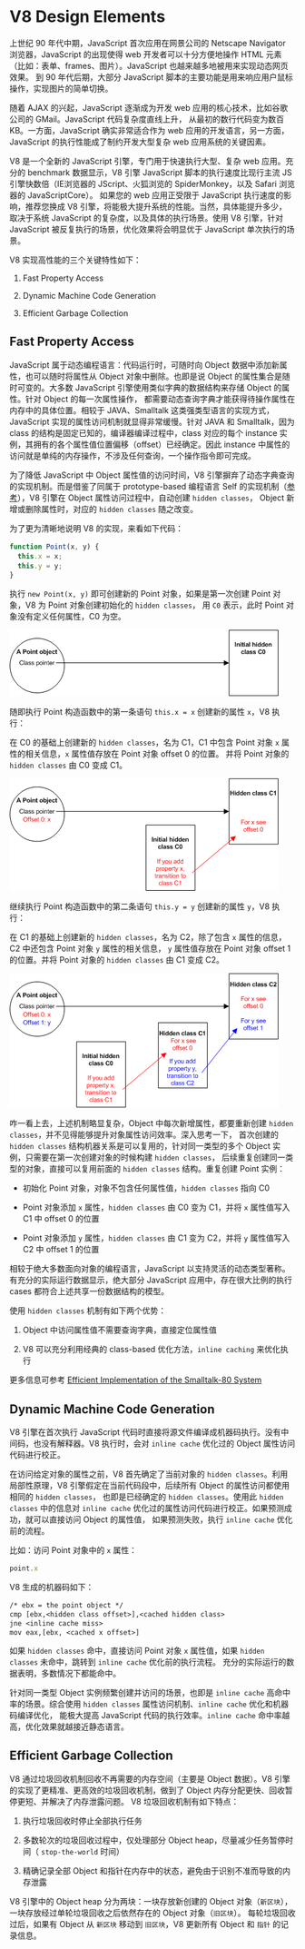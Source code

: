 # V8 Design Elements

上世纪 90 年代中期，JavaScript 首次应用在网景公司的 Netscape Navigator 浏览器，JavaScript 的出现使得 web
开发者可以十分方便地操作 HTML 元素（比如：表单、frames、图片）。JavaScript 也越来越多地被用来实现动态网页效果。
到 90 年代后期，大部分 JavaScript 脚本的主要功能是用来响应用户鼠标操作，实现图片的简单切换。

随着 AJAX 的兴起，JavaScript 逐渐成为开发 web 应用的核心技术，比如谷歌公司的 GMail。JavaScript 代码复杂度直线上升，
从最初的数行代码变为数百 KB。一方面，JavaScript 确实非常适合作为 web 应用的开发语言，另一方面，JavaScript
的执行性能成了制约开发大型复杂 web 应用系统的关键因素。

V8 是一个全新的 JavaScript 引擎，专门用于快速执行大型、复杂 web 应用。充分的 benchmark 数据显示，V8 引擎 JavaScript
脚本的执行速度比现行主流 JS 引擎快数倍（IE浏览器的 JScript、火狐浏览的 SpiderMonkey，以及 Safari 浏览器的 JavaScriptCore）。
如果您的 web 应用正受限于 JavaScript 执行速度的影响，推荐您换成 V8 引擎，将能极大提升系统的性能。当然，具体能提升多少，
取决于系统 JavaScript 的复杂度，以及具体的执行场景。使用 V8 引擎，针对 JavaScript 被反复执行的场景，优化效果将会明显优于
JavaScript 单次执行的场景。

V8 实现高性能的三个关键特性如下：

1. Fast Property Access

2. Dynamic Machine Code Generation

3. Efficient Garbage Collection

## Fast Property Access

JavaScript 属于动态编程语言：代码运行时，可随时向 Object 数据中添加新属性，也可以随时将属性从 Object 对象中删除。也即是说
Object 的属性集合是随时可变的。大多数 JavaScript 引擎使用类似字典的数据结构来存储 Object 的属性。针对 Object 的每一次属性操作，
都需要动态查询字典才能获得待操作属性在内存中的具体位置。相较于 JAVA、Smalltalk 这类强类型语言的实现方式，JavaScript
实现的属性访问机制就显得非常缓慢。针对 JAVA 和 Smalltalk，因为 class 的结构是固定已知的，编译器编译过程中，class 对应的每个 instance
实例，其拥有的各个属性值位置偏移（offset）已经确定。因此 instance 中属性的访问就是单纯的内存操作，不涉及任何查询，一个操作指令即可完成。

为了降低 JavaScript 中 Object 属性值的访问时间，V8 引擎摒弃了动态字典查询的实现机制。而是借鉴了同属于 prototype-based 编程语言 Self
的实现机制（[参考](http://research.sun.com/self/papers/implementation.html)），V8 引擎在 Object 属性访问过程中，自动创建 `hidden classes`，
Object 新增或删除属性时，对应的 `hidden classes` 随之改变。

为了更为清晰地说明 V8 的实现，来看如下代码：

```js
function Point(x, y) {
  this.x = x;
  this.y = y;
}
```

执行 `new Point(x, y)` 即可创建新的 Point 对象，如果是第一次创建 Point 对象，V8 为 Point 对象创建初始化的 `hidden classes`，
用 `C0` 表示，此时 Point 对象没有定义任何属性，C0 为空。

![C0](./img/map_trans_a.png)

随即执行 Point 构造函数中的第一条语句 `this.x = x` 创建新的属性 `x`，V8 执行：

在 C0 的基础上创建新的 `hidden classes`，名为 C1，C1 中包含 Point 对象 `x` 属性的相关信息，`x` 属性值存放在 Point 对象 offset 0 的位置。
并将 Point 对象的 `hidden classes` 由 C0 变成 C1。

![C1](./img/map_trans_b.png)

继续执行 Point 构造函数中的第二条语句 `this.y = y` 创建新的属性 `y`，V8 执行：

在 C1 的基础上创建新的 `hidden classes`，名为 C2，除了包含 `x` 属性的信息，C2 中还包含 Point 对象 `y` 属性的相关信息，
`y` 属性值存放在 Point 对象 offset 1 的位置。并将 Point 对象的 `hidden classes` 由 C1 变成 C2。

![C2](./img/map_trans_c.png)

咋一看上去，上述机制略显复杂，Object 中每次新增属性，都要重新创建 `hidden classes`，并不见得能够提升对象属性访问效率。深入思考一下，
首次创建的 `hidden classes` 结构机器关系是可以复用的，针对同一类型的多个 Object 实例，只需要在第一次创建对象的时候构建 `hidden classes`，
后续重复创建同一类型的对象，直接可以复用前面的 `hidden classes` 结构。重复创建 Point 实例：

* 初始化 Point 对象，对象不包含任何属性值，`hidden classes` 指向 C0

* Point 对象添加 `x` 属性，`hidden classes` 由 C0 变为 C1，并将 `x` 属性值写入 C1 中 offset 0 的位置

* Point 对象添加 `y` 属性，`hidden classes` 由 C1 变为 C2，并将 `y` 属性值写入 C2 中 offset 1 的位置

相较于绝大多数面向对象的编程语言，JavaScript 以支持灵活的动态类型著称。有充分的实际运行数据显示，绝大部分 JavaScript 应用中，存在很大比例的执行
cases 都符合上述共享一份数据结构的模型。

使用 `hidden classes` 机制有如下两个优势：

1. Object 中访问属性值不需要查询字典，直接定位属性值

2. V8 可以充分利用经典的 class-based 优化方法，`inline caching` 来优化执行

更多信息可参考 [Efficient Implementation of the Smalltalk-80 System](http://portal.acm.org/citation.cfm?id=800017.800542)

## Dynamic Machine Code Generation

V8 引擎在首次执行 JavaScript 代码时直接将源文件编译成机器码执行。没有中间码，也没有解释器。V8 执行时，会对 `inline cache` 优化过的 Object 属性访问代码进行校正。

在访问给定对象的属性之前，V8 首先确定了当前对象的 `hidden classes`。利用局部性原理，V8 引擎假定在当前代码段中，后续所有 Object 的属性访问都使用相同的 `hidden classes`，
也即是已经确定的 `hidden classes`。使用此 `hidden classes` 中的信息对 `inline cache` 优化过的属性访问代码进行校正。如果预测成功，就可以直接访问 Object 的属性值，
如果预测失败，执行 `inline cache` 优化前的流程。

比如：访问 Point 对象中的 `x` 属性：

```js
point.x
```

V8 生成的机器码如下：

```assembly
/* ebx = the point object */
cmp [ebx,<hidden class offset>],<cached hidden class>
jne <inline cache miss>
mov eax,[ebx, <cached x offset>]
```

如果 `hidden classes` 命中，直接访问 Point 对象 `x` 属性值，如果 `hidden classes` 未命中，跳转到 `inline cache` 优化前的执行流程。
充分的实际运行的数据表明，多数情况下都能命中。

针对同一类型 Object 实例频繁创建并访问的场景，也即是 `inline cache` 高命中率的场景。综合使用 `hidden classes` 属性访问机制、`inline cache` 优化和机器码编译优化，
能极大提高 JavaScript 代码的执行效率。`inline cache` 命中率越高，优化效果就越接近静态语言。


## Efficient Garbage Collection

V8 通过垃圾回收机制回收不再需要的内存空间（主要是 Object 数据）。V8 引擎的实现了更精准、更高效的垃圾回收机制，做到了 Object 内存分配更快、回收暂停更短、并解决了内存泄露问题。
V8 垃圾回收机制有如下特点：

1. 执行垃圾回收时停止全部执行任务

2. 多数轮次的垃圾回收过程中，仅处理部分 Object heap，尽量减少任务暂停时间（ `stop-the-world` 时间）

3. 精确记录全部 Object 和指针在内存中的状态，避免由于识别不准而导致的内存泄露

V8 引擎中的 Object heap 分为两块：一块存放新创建的 Object 对象（`新区块`），一块存放经过单轮垃圾回收之后依然存在的 Object 对象（`旧区块`）。
每轮垃圾回收过后，如果有 Object 从 `新区块` 移动到 `旧区块`，V8 更新所有 Object 和 `指针` 的记录信息。
